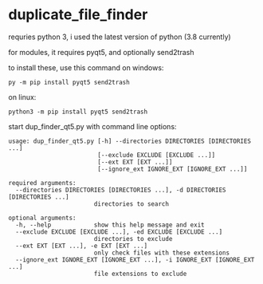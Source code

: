 # duplicate_file_finder

requries python 3, i used the latest version of python (3.8 currently)

for modules, it requires pyqt5, and optionally send2trash

to install these, use this command on windows:
```
py -m pip install pyqt5 send2trash
```
on linux:

```
python3 -m pip install pyqt5 send2trash
```

start dup_finder_qt5.py with command line options:
```
usage: dup_finder_qt5.py [-h] --directories DIRECTORIES [DIRECTORIES ...]
                         [--exclude EXCLUDE [EXCLUDE ...]]
                         [--ext EXT [EXT ...]]
                         [--ignore_ext IGNORE_EXT [IGNORE_EXT ...]]

required arguments:
  --directories DIRECTORIES [DIRECTORIES ...], -d DIRECTORIES [DIRECTORIES ...]
                        directories to search

optional arguments:
  -h, --help            show this help message and exit
  --exclude EXCLUDE [EXCLUDE ...], -ed EXCLUDE [EXCLUDE ...]
                        directories to exclude
  --ext EXT [EXT ...], -e EXT [EXT ...]
                        only check files with these extensions
  --ignore_ext IGNORE_EXT [IGNORE_EXT ...], -i IGNORE_EXT [IGNORE_EXT ...]
                        file extensions to exclude
```
